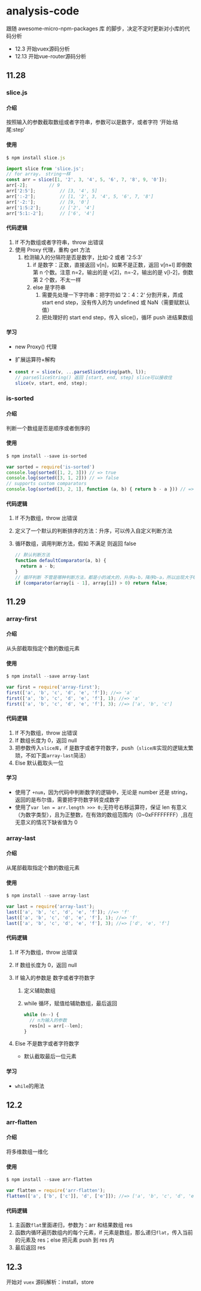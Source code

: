 # analysis-code

跟随 awesome-micro-npm-packages 库 的脚步，决定不定时更新对小库的代码分析

- 12.3 开始vuex源码分析
- 12.13 开始vue-router源码分析

## 11.28

### slice.js

#### 介绍

按照输入的参数截取数组或者字符串，参数可以是数字，或者字符 ‘开始:结尾:step’

#### 使用

```js
$ npm install slice.js

import slice from 'slice.js';
// for array， string一样
const arr = slice([1, '2', 3, '4', 5, '6', 7, '8', 9, '0']);
arr[-2];  		// 9
arr['2:5'];  		// [3, '4', 5]
arr[':-2'];  		// [1, '2', 3, '4', 5, '6', 7, '8']
arr['-2:'];  		// [9, '0']
arr['1:5:2'];  		// ['2', '4']
arr['5:1:-2'];  	// ['6', '4']
```

#### 代码逻辑

1. If 不为数组或者字符串，throw 出错误
2. 使用 Proxy 代理，重构 get 方法
   1. 检测输入的分隔符是否是数字，比如-2 或者 '2:5:3'
      1. if 是数字：正数，直接返回 v[n]，如果不是正数，返回 v[n+l] 即倒数第 n 个数。注意 n=2，输出的是 v[2]，n=-2，输出的是 v[l-2]，倒数第 2 个数，不太一样
      2. else 是字符串
         1. 需要先处理一下字符串：把字符如 ’2：4：2‘ 分割开来，弄成 start end step，没有传入的为 undefined 或 NaN（需要赋默认值）
         2. 把处理好的 start end step，传入 slice()，循环 push 进结果数组

#### 学习

- new Proxy() 代理
- 扩展运算符+解构

- ```js
  const r = slice(v, ...parseSliceString(path, l));
  // parseSliceString() 返回 [start, end, step] slice可以接收住
  slice(v, start, end, step);
  ```

### is-sorted

#### 介绍

判断一个数组是否是顺序或者倒序的

#### 使用

```js
$ npm install --save is-sorted

var sorted = require('is-sorted')
console.log(sorted([1, 2, 3])) // => true
console.log(sorted([3, 1, 2])) // => false
// supports custom comparators
console.log(sorted([3, 2, 1], function (a, b) { return b - a })) // => true
```

#### 代码逻辑

1. If 不为数组，throw 出错误

2. 定义了一个默认的判断排序的方法：升序，可以传入自定义判断方法

3. 循环数组，调用判断方法，假如 不满足 则返回 false

   ```js
   // 默认判断方法
   function defaultComparator(a, b) {
     return a - b;
   }
   // 循环判断 不管是哪种判断方法，都是小的减大的，升序a-b，降序b-a，所以出现大于0的时候，就跳出，说明不是顺序排序
   if (comparator(array[i - 1], array[i]) > 0) return false;
   ```

## 11.29

### array-first

#### 介绍

从头部截取指定个数的数组元素

#### 使用

```js
$ npm install --save array-last

var first = require('array-first');
first(['a', 'b', 'c', 'd', 'e', 'f']); //=> 'a'
first(['a', 'b', 'c', 'd', 'e', 'f'], 1); //=> 'a'
first(['a', 'b', 'c', 'd', 'e', 'f'], 3); //=> ['a', 'b', 'c']
```

#### 代码逻辑

1. If 不为数组，throw 出错误
2. If 数组长度为 0，返回 null
3. 把参数传入`slice库`，if 是数字或者字符数字，push（`slice库`实现的逻辑太繁琐，不如下面`array-last`简洁）
4. Else 默认截取头一位

#### 学习

- 使用了 `+num`，因为代码中判断数字的逻辑中，无论是 number 还是 string，返回的是布尔值，需要把字符数字转变成数字
- 使用了`var len = arr.length >>> 0;`无符号右移运算符，保证 len 有意义（为数字类型），且为正整数，在有效的数组范围内（0~0xFFFFFFFF）,且在无意义的情况下缺省值为 0

### array-last

#### 介绍

从尾部截取指定个数的数组元素

#### 使用

```js
$ npm install --save array-last

var last = require('array-last');
last(['a', 'b', 'c', 'd', 'e', 'f']); //=> 'f'
last(['a', 'b', 'c', 'd', 'e', 'f'], 1); //=> 'f'
last(['a', 'b', 'c', 'd', 'e', 'f'], 3); //=> ['d', 'e', 'f']
```

#### 代码逻辑

1. If 不为数组，throw 出错误

2. If 数组长度为 0，返回 null

3. If 输入的参数是 数字或者字符数字

   1. 定义辅助数组

   2. while 循环，赋值给辅助数组，最后返回

      ```js
      while (n--) {
        // n为输入的参数
        res[n] = arr[--len];
      }
      ```

4. Else 不是数字或者字符数字

   - 默认截取最后一位元素

#### 学习

- `while`的用法

## 12.2

### arr-flatten

#### 介绍

将多维数组一维化

#### 使用

```js
$ npm install --save arr-flatten

var flatten = require('arr-flatten');
flatten(['a', ['b', ['c']], 'd', ['e']]); //=> ['a', 'b', 'c', 'd', 'e']
```

#### 代码逻辑

1. 主函数`flat`里面递归，参数为：arr 和结果数组 res
2. 函数内循环遍历数组内的每个元素，if 元素是数组，那么递归`flat`，传入当前的元素及 res；else 把元素 push 到 res 内
3. 最后返回 res

## 12.3

开始对 `vuex` 源码解析：install，store
